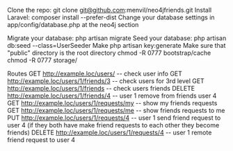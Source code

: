 Clone the repo: git clone git@github.com:menvil/neo4jfriends.git
Install Laravel: composer install --prefer-dist
Change your database settings in app/config/database.php at the neo4j section

Migrate your database: php artisan migrate
Seed your database: php artisan db:seed --class=UserSeeder
Make php artisan key:generate
Make sure that "public" directory is the root directory
chmod -R 0777 bootstrap/cache
chmod -R 0777 storage/

Routes
GET http://example.loc/users/  -- check user info
GET http://example.loc/users/1/friends/3 -- check users for 3rd level
GET http://example.loc/users/1/friends -- check users friends
DELETE http://example.loc/users/1/friends/4 -- user 1 remove from friends user 4
GET http://example.loc/users/1/requests/my -- show my friends requests
GET http://example.loc/users/1/requests/me -- show friends requests to me
PUT http://example.loc/users/1/requests/4 -- user 1 send friend request to user 4 (if they both have make friend requests to each other they become friends)
DELETE http://example.loc/users/1/requests/4 -- user 1 remote friend request to user 4